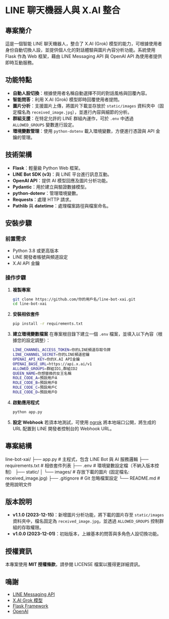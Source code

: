 # LINE 聊天機器人與 X.AI 整合

## 專案簡介
這是一個智能 LINE 聊天機器人，整合了 X.AI (Grok) 模型的能力，可根據使用者身份自動切換人設，並提供個人化的對話體驗與圖片內容分析功能。系統使用 Flask 作為 Web 框架，藉由 LINE Messaging API 與 OpenAI API 為使用者提供即時互動服務。

## 功能特點
- **自動人設切換**：根據使用者名稱自動選擇不同的對話風格與回覆內容。
- **智能問答**：利用 X.AI (Grok) 模型即時回覆使用者提問。
- **圖片分析**：支援圖片上傳，將圖片下載並存放於 `static/images` 資料夾中（固定檔名為 `received_image.jpg`），並進行內容與細節的分析。
- **群組支援**：在特定允許的 LINE 群組內運作，可於 `.env` 中透過 `ALLOWED_GROUPS` 變數進行設定。
- **環境變數管理**：使用 `python-dotenv` 載入環境變數，方便進行憑證與 API 金鑰的管理。

## 技術架構
- **Flask**：輕量級 Python Web 框架。
- **LINE Bot SDK (v3)**：與 LINE 平台進行訊息互動。
- **OpenAI API**：提供 AI 模型回應及圖片分析功能。
- **Pydantic**：用於建立與驗證數據模型。
- **python-dotenv**：管理環境變數。
- **Requests**：處理 HTTP 請求。
- **Pathlib** 與 **datetime**：處理檔案路徑與檔案命名。

## 安裝步驟

### 前置需求
- Python 3.8 或更高版本
- LINE 開發者帳號與頻道設定
- X.AI API 金鑰

### 操作步驟
1. **複製專案**
   ```bash
   git clone https://github.com/你的用戶名/line-bot-xai.git
   cd line-bot-xai
   ```
2. **安裝相依套件**
   ```bash
   pip install -r requirements.txt
   ```
3. **建立環境變數檔案**
   在專案根目錄下建立一個 `.env` 檔案，並填入以下內容（根據您的設定調整）：
   ```bash
   LINE_CHANNEL_ACCESS_TOKEN=你的LINE頻道存取令牌
   LINE_CHANNEL_SECRET=你的LINE頻道密鑰
   OPENAI_API_KEY=你的X.AI API金鑰
   OPENAI_BASE_URL=https://api.x.ai/v1
   ALLOWED_GROUPS=群組ID1,群組ID2
   QUEEN_NAME=你想替換的女王名稱
   ROLE_CODE_A=預設用戶A
   ROLE_CODE_B=預設用戶B
   ROLE_CODE_C=預設用戶C
   ROLE_CODE_D=預設用戶D
   ```
4. **啟動應用程式**
   ```bash
   python app.py
   ```
5. **設定 Webhook**
   若須本地測試，可使用 [ngrok](https://ngrok.com/) 將本地端口公開，將生成的 URL 配置到 LINE 開發者控制台的 Webhook URL。

## 專案結構
line-bot-xai/
├── app.py # 主程式，包含 LINE Bot 與 AI 服務邏輯
├── requirements.txt # 相依套件列表
├── .env # 環境變數設定檔（不納入版本控制）
├── static/
│ └── images/ # 存放下載的圖片 (固定檔名: received_image.jpg)
├── .gitignore # Git 忽略檔案設定
└── README.md # 使用說明文件

## 版本說明
- **v1.1.0 (2023-12-15)**：新增圖片分析功能，將下載的圖片存至 `static/images` 資料夾中，檔名固定為 `received_image.jpg`，並透過 `ALLOWED_GROUPS` 控制群組的存取權限。
- **v1.0.0 (2023-12-01)**：初始版本，上線基本的問答與多角色人設切換功能。

## 授權資訊
本專案使用 **MIT 授權條款**，請參閱 LICENSE 檔案以獲得更詳細資訊。

## 鳴謝
- [LINE Messaging API](https://developers.line.biz/)
- [X.AI Grok 模型](https://www.x.ai/)
- [Flask Framework](https://flask.palletsprojects.com/)
- [OpenAI](https://openai.com/)
